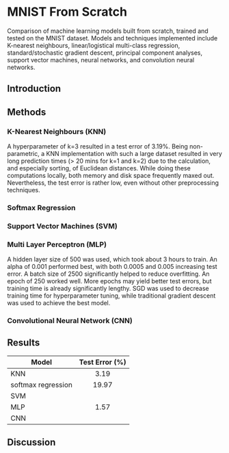# MNIST From Scratch
Comparison of machine learning models built from scratch, trained and tested on the MNIST dataset. Models and techniques implemented include K-nearest neighbours, linear/logistical multi-class regression, standard/stochastic gradient descent, principal component analyses, support vector machines, neural networks, and convolution neural networks.

## Introduction

## Methods

### K-Nearest Neighbours (KNN)
A hyperparameter of k=3 resulted in a test error of $3.19\%$. Being non-parametric, a KNN implementation with such a large dataset resulted in very long prediction times ($>$ 20 mins for k=1 and k=2) due to the calculation, and especially sorting, of Euclidean distances. While doing these computations locally, both memory and disk space frequently maxed out. Nevertheless, the test error is rather low, even without other preprocessing techniques.

### Softmax Regression

### Support Vector Machines (SVM)

### Multi Layer Perceptron (MLP)
A hidden layer size of 500 was used, which took about 3 hours to train. An alpha of 0.001 performed best, with both 0.0005 and 0.005 increasing test error. A batch size of 2500 significantly helped to reduce overfitting. An epoch of 250 worked well. More epochs may yield better test errors, but training time is already significantly lengthy. SGD was used to decrease training time for hyperparameter tuning, while traditional gradient descent was used to achieve the best model.

### Convolutional Neural Network (CNN)

## Results
| Model               | Test Error (%)|
| -------------       |:-------------:|
| KNN                 | 3.19          |
| softmax regression  | 19.97         |
| SVM                 |               |
| MLP                 | 1.57          |
| CNN                 |               |

## Discussion
